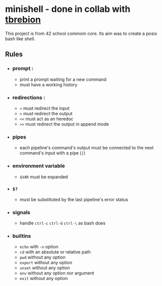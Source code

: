 # minishell - done in collab with [tbrebion](https://github.com/tbrebion)

This project is from 42 school commom core. Its aim was to create a posix bash like shell.

## Rules

- ### prompt :
  - print a prompt waiting for a new command
  - must have a working history
 
- ### redirections :
  - `<` must redirect the input
  - `>` must redirect the output
  - `<<` must act as an heredoc
  - `>>` must redirect the output in append mode
  
- ### pipes
  - each pipeline's command's output must be connected to the next command's input with a pipe (`|`)
 
- ### environment variable
  - `$VAR` must be expanded
  
- ### `$?`
  - must be substituted by the last pipeline's error status
 
- ### signals
  - handle `ctrl-c` `ctrl-d` `ctrl-\` as bash does
 
- ### builtins
  - `echo` with `-n` option
  - `cd` with an absolute or relative path
  - `pwd` without any option
  - `export` without any option
  - `unset` without any option
  - `env` without any option nor argument
  - `exit` without any option

